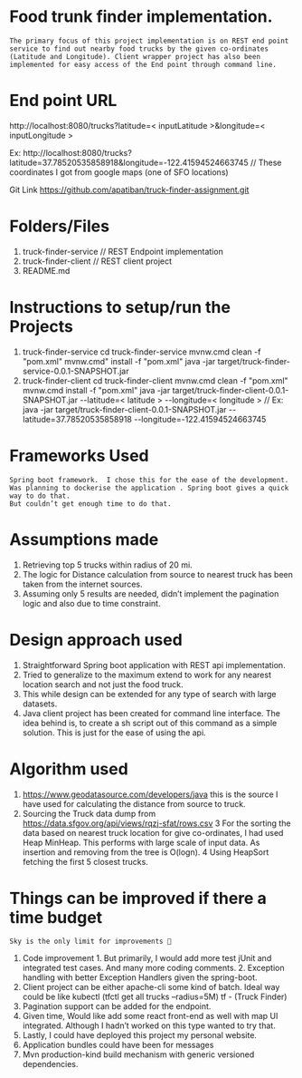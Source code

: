 # Food trunk finder implementation. 
    The primary focus of this project implementation is on REST end point service to find out nearby food trucks by the given co-ordinates (Latitude and Longitude). Client wrapper project has also been implemented for easy access of the End point through command line. 

# End point URL
http://localhost:8080/trucks?latitude=< inputLatitude >&longitude=< inputLongitude >

Ex:  http://localhost:8080/trucks?latitude=37.78520535858918&longitude=-122.41594524663745 // These coordinates I got from google maps (one of SFO locations)

Git Link
https://github.com/apatiban/truck-finder-assignment.git

# Folders/Files 	
1.	truck-finder-service // REST Endpoint implementation
2.	truck-finder-client // REST client project
3.	README.md
# Instructions to setup/run the Projects
1.	truck-finder-service 
		cd truck-finder-service
		mvnw.cmd clean -f "pom.xml"
  	mvnw.cmd" install -f "pom.xml"
  	java -jar target/truck-finder-service-0.0.1-SNAPSHOT.jar
2.	truck-finder-client
  	cd truck-finder-client
  	mvnw.cmd clean -f "pom.xml"
  	mvnw.cmd install -f "pom.xml"
  	java -jar target/truck-finder-client-0.0.1-SNAPSHOT.jar --latitude=< latitude > --longitude=< longitude > //  Ex: java -jar target/truck-finder-client-0.0.1-SNAPSHOT.jar --latitude=37.78520535858918 --longitude=-122.41594524663745

# Frameworks Used
	Spring boot framework.  I chose this for the ease of the development. Was planning to dockerise the application . Spring boot gives a quick way to do that.
	But couldn’t get enough time to do that.

# Assumptions made
1.	Retrieving top 5 trucks within radius of 20 mi.
2.	The logic for Distance calculation from source to nearest truck has been taken from the internet sources.
3.	Assuming only 5 results are needed, didn’t implement the pagination logic and also due to time constraint.  
# Design approach used
1.	Straightforward Spring boot application with REST api implementation. 
2.	Tried to generalize to the maximum extend to work for any nearest location search and not just the food truck.
3.	This while design can be extended for any type of search with large datasets.
4.	Java client project has been created for command line interface. The idea behind is, to create a sh script out of this command as a simple solution. This is just for  the ease of using the api.   

# Algorithm used
1.	https://www.geodatasource.com/developers/java this is the source I have used for calculating the distance from source to truck.
2.	Sourcing the Truck data dump from https://data.sfgov.org/api/views/rqzj-sfat/rows.csv
3	For the sorting the data based on nearest truck location for give co-ordinates, I had used Heap MinHeap. This performs with large scale of input data. As insertion     and removing from the tree is O(logn).
4	Using HeapSort fetching the first 5 closest trucks.

# Things can be improved if there a time budget
	Sky is the only limit for improvements 
1.	Code improvement
		1.	But primarily,  I would add more test jUnit and integrated test cases. And many more coding comments.
		2.	Exception handling with better Exception Handlers given the spring-boot.
2.	Client project can be either apache-cli some kind of batch.  Ideal way could be like kubectl (tfctl get all trucks –radius=5M) tf - (Truck Finder)
3.	Pagination support can be added for the endpoint.
4.	Given time, Would like add some react front-end as well with map UI integrated. Although I hadn’t worked on this type wanted to try that.
5.	Lastly, I could have deployed this project my personal website.
6.	Application bundles could have been for messages
7.	Mvn production-kind build mechanism with generic versioned dependencies.
